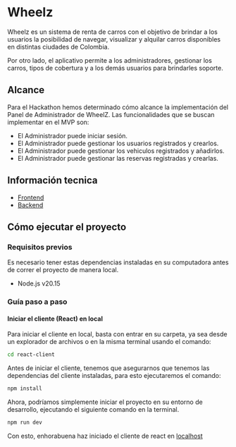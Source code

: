 # Wheelz
Wheelz es un sistema de renta de carros con el objetivo de brindar a los usuarios la posibilidad de navegar, visualizar y alquilar carros disponibles en distintas ciudades de Colombia.

Por otro lado, el aplicativo permite a los administradores, gestionar los carros, tipos de cobertura y a los demás usuarios para brindarles soporte.
## Alcance
Para el Hackathon hemos determinado cómo alcance la implementación del Panel de Administrador de WheelZ.
Las funcionalidades que se buscan implementar en el MVP son:
- El Administrador puede iniciar sesión.
- El Administrador puede gestionar los usuarios registrados y crearlos.
- El Administrador puede gestionar los vehiculos registrados y añadirlos.
- El Administrador puede gestionar las reservas registradas y crearlas.
## Información tecnica
- [Frontend](/react-client/README.md)
- [Backend](https://github.com/EdBigpun/wheelz-api)
## Cómo ejecutar el proyecto
### Requisitos previos
Es necesario tener estas dependencias instaladas en su computadora antes de correr el proyecto de manera local.
- Node.js v20.15
### Guía paso a paso
#### Iniciar el cliente (React) en local
Para iniciar el cliente en local, basta con entrar en su carpeta, ya sea desde un explorador de archivos o en la misma terminal usando el comando:
```bash
cd react-client
```
Antes de iniciar el cliente, tenemos que asegurarnos que tenemos las dependencias del cliente instaladas, para esto ejecutaremos el comando:
```bash
npm install
```
Ahora, podríamos simplemente iniciar el proyecto
en su entorno de desarrollo, ejecutando el siguiente
comando en la terminal.
```bash
npm run dev
```
Con esto, enhorabuena haz iniciado el cliente de react en [localhost](http://localhost:5173)